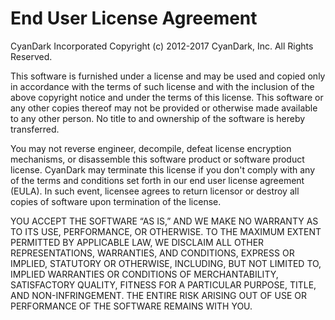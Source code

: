 # End User License Agreement #

CyanDark Incorporated
Copyright (c) 2012-2017 CyanDark, Inc. All Rights Reserved.

This software is furnished under a license and may be used and copied
only in accordance with the terms of such license and with the
inclusion of the above copyright notice and under the terms of this
license. This software or any other copies thereof may not be provided
or otherwise made available to any other person. No title to and
ownership of the software is hereby transferred.

You may not reverse engineer, decompile, defeat license encryption
mechanisms, or disassemble this software product or software product
license. CyanDark may terminate this license if you don't comply with
any of the  terms and conditions set forth in our end user license
agreement (EULA). In such event, licensee agrees to return licensor
or destroy all copies of software upon termination of the license.

YOU ACCEPT THE SOFTWARE “AS IS,” AND WE MAKE NO WARRANTY AS TO ITS
USE, PERFORMANCE, OR OTHERWISE. TO THE MAXIMUM EXTENT PERMITTED BY
APPLICABLE LAW, WE DISCLAIM ALL OTHER REPRESENTATIONS, WARRANTIES,
AND CONDITIONS, EXPRESS OR IMPLIED, STATUTORY OR OTHERWISE,
INCLUDING, BUT NOT LIMITED TO, IMPLIED WARRANTIES OR CONDITIONS
OF MERCHANTABILITY, SATISFACTORY QUALITY, FITNESS FOR A PARTICULAR
PURPOSE, TITLE, AND NON-INFRINGEMENT. THE ENTIRE RISK ARISING OUT
OF USE OR PERFORMANCE OF THE SOFTWARE REMAINS WITH YOU.